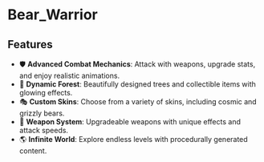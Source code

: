 # Bear_Warrior

## Features
- 🛡️ **Advanced Combat Mechanics**: Attack with weapons, upgrade stats, and enjoy realistic animations.
- 🌳 **Dynamic Forest**: Beautifully designed trees and collectible items with glowing effects.
- 🎭 **Custom Skins**: Choose from a variety of skins, including cosmic and grizzly bears.
- 🔫 **Weapon System**: Upgradeable weapons with unique effects and attack speeds.
- 🌎 **Infinite World**: Explore endless levels with procedurally generated content.